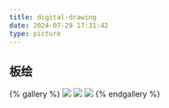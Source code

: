 ```yaml
---
title: digital-drawing
date: 2024-07-29 17:31:42
type: picture
---
```


## 板绘

{% gallery %}
![](https://file-1305436646.file.myqcloud.com/blog/picture/digital-drawing/rock.jpg)
![](https://file-1305436646.file.myqcloud.com/blog/picture/digital-drawing/eva.jpg)
![](https://file-1305436646.file.myqcloud.com/blog/picture/digital-drawing/youjie.jpg)
{% endgallery %}